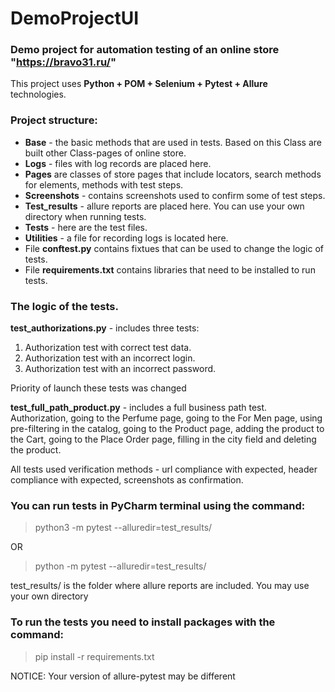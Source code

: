 # DemoProjectUI
### **Demo project for automation testing of an online store "https://bravo31.ru/"**
This project uses **Python + POM + Selenium + Pytest + Allure** technologies.

### **Project structure:**
* **Base** - the basic methods that are used in tests. Based on this Class are built other Class-pages of online store.
* **Logs** - files with log records are placed here.
* **Pages** are classes of store pages that include locators, search methods for elements, methods with test steps.
* **Screenshots** - contains screenshots used to confirm some of test steps.
* **Test_results** - allure reports are placed here. You can use your own directory when running tests.
* **Tests** - here are the test files.
* **Utilities** - a file for recording logs is located here.
* File **conftest.py** contains fixtues that can be used to change the logic of tests.
* File **requirements.txt** contains libraries that need to be installed to run tests.

### **The logic of the tests.**
**test_authorizations.py** - includes three tests:
1. Authorization test with correct test data.
2. Authorization test with an incorrect login.
3. Authorization test with an incorrect password.

Priority of launch these tests was changed

**test_full_path_product.py** - includes a full business path test. Authorization, going to the Perfume page, going to the For Men page, using pre-filtering in the catalog, going to the Product page, adding the product to the Cart, going to the Place Order page, filling in the city field and deleting the product.

All tests used verification methods - url compliance with expected, header compliance with expected, screenshots as confirmation.

### **You can run tests in PyCharm terminal using the command:**
> python3 -m pytest --alluredir=test_results/

OR

> python -m pytest --alluredir=test_results/

test_results/ is the folder where allure reports are included. You may use your own directory

### **To run the tests you need to install packages with the command:**
> pip install -r requirements.txt

NOTICE:
Your version of allure-pytest may be different

